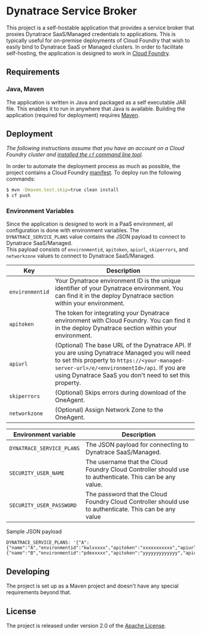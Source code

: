 # Dynatrace Service Broker

This project is a self-hostable application that provides a service broker that proxies Dynatrace SaaS/Managed credentials to applications. This is typically useful for on-premise deployments of Cloud Foundry that wish to easily bind to Dynatrace SaaS or Managed clusters. In order to facilitate self-hosting, the application is designed to work in [Cloud Foundry][p].

## Requirements

### Java, Maven
The application is written in Java and packaged as a self executable JAR file.  This enables it to run in anywhere that Java is available. Building the application (required for deployment) requires [Maven][v].

## Deployment
_The following instructions assume that you have an account on a Cloud Foundry cluster and [installed the `cf` command line tool][l]._

In order to automate the deployment process as much as possible, the project contains a Cloud Foundry [manifest][m]. To deploy run the following commands:

```bash
$ mvn -Dmaven.test.skip=true clean install
$ cf push
```

### Environment Variables
Since the application is designed to work in a PaaS environment, all configuration is done with environment variables.
The `DYNATRACE_SERVICE_PLANS` value contains the JSON payload to connect to Dynatrace SaaS/Managed.   
This payload consists of `environmentid`, `apitoken`, `apiurl`, `skiperrors`, and `networkzone` values to connect to Dynatrace SaaS/Managed.

| Key | Description
| --- | -----------
| `environmentid` | Your Dynatrace environment ID is the unique identifier of your Dynatrace environment. You can find it in the deploy Dynatrace section within your environment.
| `apitoken` | The token for integrating your Dynatrace environment with Cloud Foundry. You can find it in the deploy Dynatrace section within your environment.
| `apiurl` | (Optional) The base URL of the Dynatrace API. If you are using Dynatrace Managed you will need to set this property to `https://<your-managed-server-url>/e/<environmentId>/api`. If you are using Dynatrace SaaS you don't need to set this property.
| `skiperrors` | (Optional) Skips errors during download of the OneAgent.
| `networkzone` | (Optional) Assign Network Zone to the OneAgent.

| Environment variable | Description
| -------------------- | -----------
| `DYNATRACE_SERVICE_PLANS` | The JSON payload for connecting to Dynatrace SaaS/Managed.
| `SECURITY_USER_NAME` | The username that the Cloud Foundry Cloud Controller should use to authenticate.  This can be any value.
| `SECURITY_USER_PASSWORD` | The password that the Cloud Foundry Cloud Controller should use to authenticate.  This can be any value

Sample JSON payload
```
DYNATRACE_SERVICE_PLANS: '{"A":{"name":"A","environmentid":"kwlxxxxx","apitoken":"xxxxxxxxxxx","apiurl":"https://yourmanagedcluster.com/api","skiperrors":"false","networkzone":"xxxxx"},"B":{"name":"B","environmentid":"pdexxxxx","apitoken":"yyyyyyyyyyyyy","apiurl":"https://yourmanagedcluster.com/api","skiperrors":"true","networkzone":"yyyyy"}}'
```

## Developing
The project is set up as a Maven project and doesn't have any special requirements beyond that.


## License
The project is released under version 2.0 of the [Apache License][a].

[a]: http://www.apache.org/licenses/LICENSE-2.0
[l]: https://github.com/cloudfoundry/cli/releases
[m]: manifest.yml
[p]: https://www.cloudfoundry.org/
[u]: http://www.famkruithof.net/uuid/uuidgen
[v]: http://maven.apache.org
